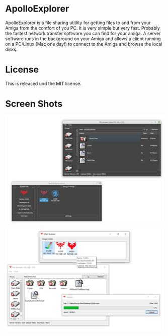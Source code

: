 # ApolloExplorer

ApolloExplorer is a file sharing utitlity for getting files to and from your Amiga from the comfort of you PC.  It is very simple but very fast.  Probably the fastest network transfer software you can find for your amiga.  A server software runs in the background on your Amiga and allows a client running on a PC/Linux (Mac one day!) to connect to the Amiga and browse the local disks.

# License

This is released und the MIT license.

# Screen Shots

![Linux Client](/Screenshots/ApolloExplorer_Linux.png)

![Windows Client](/Screenshots/VNetClient_Windows.png)
